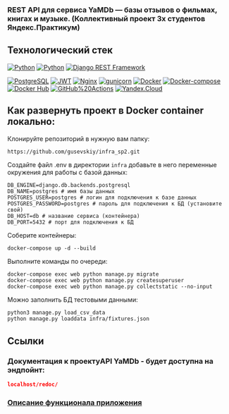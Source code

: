 ### REST API для сервиса YaMDb — базы отзывов о фильмах, книгах и музыке. (Коллективный проект 3х студентов Яндекс.Практикум)

## Технологический стек
[![Python](https://img.shields.io/badge/Python-3.9-blue)](https://www.python.org/)
[![Python](https://img.shields.io/badge/Django-3.2-green)](https://www.djangoproject.com/)
[![Django REST Framework](https://img.shields.io/badge/DRF-3.12.4-red)](https://www.django-rest-framework.org/)

[![PostgreSQL](https://img.shields.io/badge/-PostgreSQL-464646?style=flat&logo=PostgreSQL&logoColor=56C0C0&color=008080)](https://www.postgresql.org/)
[![JWT](https://img.shields.io/badge/-JWT-464646?style=flat&color=008080)](https://jwt.io/)
[![Nginx](https://img.shields.io/badge/-NGINX-464646?style=flat&logo=NGINX&logoColor=56C0C0&color=008080)](https://nginx.org/ru/)
[![gunicorn](https://img.shields.io/badge/-gunicorn-464646?style=flat&logo=gunicorn&logoColor=56C0C0&color=008080)](https://gunicorn.org/)
[![Docker](https://img.shields.io/badge/-Docker-464646?style=flat&logo=Docker&logoColor=56C0C0&color=008080)](https://www.docker.com/)
[![Docker-compose](https://img.shields.io/badge/-Docker%20compose-464646?style=flat&logo=Docker&logoColor=56C0C0&color=008080)](https://www.docker.com/)
[![Docker Hub](https://img.shields.io/badge/-Docker%20Hub-464646?style=flat&logo=Docker&logoColor=56C0C0&color=008080)](https://www.docker.com/products/docker-hub)
[![GitHub%20Actions](https://img.shields.io/badge/-GitHub%20Actions-464646?style=flat&logo=GitHub%20actions&logoColor=56C0C0&color=008080)](https://github.com/features/actions)
[![Yandex.Cloud](https://img.shields.io/badge/-Yandex.Cloud-464646?style=flat&logo=Yandex.Cloud&logoColor=56C0C0&color=008080)](https://cloud.yandex.ru/)


## Как развернуть проект в Docker container локально:

Клонируйте репозиторий в нужную вам папку:
```
https://github.com/gusevskiy/infra_sp2.git
```
Создайте файл .env в директории `infra` добавьте в него переменные окружения для работы с базой данных:
```
DB_ENGINE=django.db.backends.postgresql
DB_NAME=postgres # имя базы данных
POSTGRES_USER=postgres # логин для подключения к базе данных
POSTGRES_PASSWORD=postgres # пароль для подключения к БД (установите свой)
DB_HOST=db # название сервиса (контейнера)
DB_PORT=5432 # порт для подключения к БД
```

Соберите контейнеры:
```
docker-compose up -d --build
```
Выполните команды по очереди:
```
docker-compose exec web python manage.py migrate
docker-compose exec web python manage.py createsuperuser
docker-compose exec web python manage.py collectstatic --no-input 
```
Можно заполнить БД тестовыми данными:
```bash
python3 manage.py load_csv_data
python manage.py loaddata infra/fixtures.json
```


## Ссылки
### Документация к проектуAPI YaMDb - будет доступна на эндпойнт:
```json
localhost/redoc/
```

### [Описание функционала приложения](https://github.com/gusevskiy/api_yamdb)
